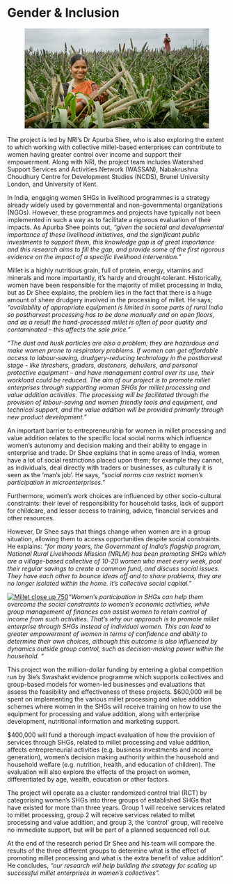 # Gender & Inclusion

<figure><img src="../../.gitbook/assets/image (43).png" alt=""><figcaption></figcaption></figure>

The project is led by NRI’s Dr Apurba Shee, who is also exploring the extent to which working with collective millet-based enterprises can contribute to women having greater control over income and support their empowerment. Along with NRI, the project team includes Watershed Support Services and Activities Network (WASSAN), Nabakrushna Choudhury Centre for Development Studies (NCDS), Brunel University London, and University of Kent.

In India, engaging women SHGs in livelihood programmes is a strategy already widely used by governmental and non-governmental organizations (NGOs). However, these programmes and projects have typically not been implemented in such a way as to facilitate a rigorous evaluation of their impacts. As Apurba Shee points out, _“given the societal and developmental importance of these livelihood initiatives, and the significant public investments to support them, this knowledge gap is of great importance and this research aims to fill the gap, and provide some of the first rigorous evidence on the impact of a specific livelihood intervention.”_

Millet is a highly nutritious grain, full of protein, energy, vitamins and minerals and more importantly, it’s hardy and drought-tolerant. Historically, women have been responsible for the majority of millet processing in India, but as Dr Shee explains, the problem lies in the fact that there is a huge amount of sheer drudgery involved in the processing of millet. He says; _“availability of appropriate equipment is limited in some parts of rural India so postharvest processing has to be done manually and on open floors, and as a result the hand-processed millet is often of poor quality and contaminated – this affects the sale price.”_

_“The dust and husk particles are also a problem; they are hazardous and make women prone to respiratory problems. If women can get affordable access to labour-saving, drudgery-reducing technology in the postharvest stage - like threshers, graders, destoners, dehullers, and personal protective equipment – and have management control over its use, their workload could be reduced. The aim of our project is to promote millet enterprises through supporting women SHGs for millet processing and value addition activities. The processing will be facilitated through the provision of labour-saving and women friendly tools and equipment, and technical support, and the value addition will be provided primarily through new product development.”_

An important barrier to entrepreneurship for women in millet processing and value addition relates to the specific local social norms which influence women’s autonomy and decision making and their ability to engage in enterprise and trade. Dr Shee explains that in some areas of India, women have a lot of social restrictions placed upon them; for example they cannot, as individuals, deal directly with traders or businesses, as culturally it is seen as the ‘man’s job’. He says, _“social norms can restrict women’s participation in microenterprises.”_

Furthermore, women’s work choices are influenced by other socio-cultural constraints: their level of responsibility for household tasks, lack of support for childcare, and lesser access to training, advice, financial services and other resources.

However, Dr Shee says that things change when women are in a group situation, allowing them to access opportunities despite social constraints. He explains: _“for many years, the Government of India’s flagship program, National Rural Livelihoods Mission (NRLM) has been promoting SHGs which are a village-based collective of 10-20 women who meet every week, pool their regular savings to create a common fund, and discuss social issues. They have each other to bounce ideas off and to share problems, they are no longer isolated within the home. It’s collective social capital.”_

[![Millet close up 750](https://www.nri.org/images/images/nri-news/2021/Millet\_close\_up\_750.jpg)](https://www.nri.org/images/images/nri-news/2021/Millet\_close\_up\_750.jpg)_“Women’s participation in SHGs can help them overcome the social constraints to women’s economic activities, while group management of finances can assist women to retain control of income from such activities. That’s why our approach is to promote millet enterprise through SHGs instead of individual women. This can lead to greater empowerment of women in terms of confidence and ability to determine their own choices, although this outcome is also influenced by dynamics outside group control, such as decision-making power within the household. “_

This project won the million-dollar funding by entering a global competition run by 3ie’s Swashakt evidence programme which supports collectives and group-based models for women-led businesses and evaluations that assess the feasibility and effectiveness of these projects. $600,000 will be spent on implementing the various millet processing and value addition schemes where women in the SHGs will receive training on how to use the equipment for processing and value addition, along with enterprise development, nutritional information and marketing support.

$400,000 will fund a thorough impact evaluation of how the provision of services through SHGs, related to millet processing and value addition, affects entrepreneurial activities (e.g. business investments and income generation), women’s decision making authority within the household and household welfare (e.g. nutrition, health, and education of children). The evaluation will also explore the effects of the project on women, differentiated by age, wealth, education or other factors.

The project will operate as a cluster randomized control trial (RCT) by categorising women’s SHGs into three groups of established SHGs that have existed for more than three years. Group 1 will receive services related to millet processing, group 2 will receive services related to millet processing and value addition, and group 3, the ‘control’ group, will receive no immediate support, but will be part of a planned sequenced roll out.

At the end of the research period Dr Shee and his team will compare the results of the three different groups to determine what is the effect of promoting millet processing and what is the extra benefit of value addition”. He concludes, _“our research will help building the strategy for scaling up successful millet enterprises in women’s collectives”._
